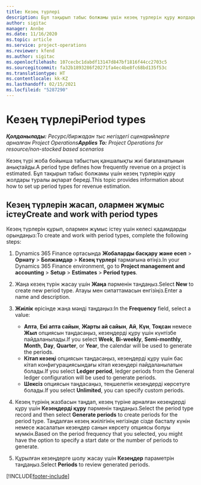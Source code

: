 ```yaml
---
title: Кезең түрлері
description: Бұл тақырып табыс болжамы үшін кезең түрлерін құру жолдары туралы ақпарат береді.
author: sigitac
manager: Annbe
ms.date: 11/16/2020
ms.topic: article
ms.service: project-operations
ms.reviewer: kfend
ms.author: sigitac
ms.openlocfilehash: 107cecbc1dabdf13147d847bf1816f44cc2703c5
ms.sourcegitcommit: fa32b1893286f20271fa4ec4be8fc68bd135f53c
ms.translationtype: HT
ms.contentlocale: kk-KZ
ms.lasthandoff: 02/15/2021
ms.locfileid: "5287290"
---
```

# <a name="period-types"></a><span data-ttu-id="21fc5-103">Кезең түрлері</span><span class="sxs-lookup"><span data-stu-id="21fc5-103">Period types</span></span>

<span data-ttu-id="21fc5-104">_**Қолданылады:** Ресурс/биржадан тыс негіздегі сценарийлерге арналған Project Operations_</span><span class="sxs-lookup"><span data-stu-id="21fc5-104">_**Applies To:** Project Operations for resource/non-stocked based scenarios_</span></span>

<span data-ttu-id="21fc5-105">Кезең түрі жоба бойынша табыстың қаншалықты жиі бағаланатынын анықтайды.</span><span class="sxs-lookup"><span data-stu-id="21fc5-105">A period type defines how frequently revenue on a project is estimated.</span></span> <span data-ttu-id="21fc5-106">Бұл тақырып табыс болжамы үшін кезең түрлерін құру жолдары туралы ақпарат береді.</span><span class="sxs-lookup"><span data-stu-id="21fc5-106">This topic provides information about how to set up period types for revenue estimation.</span></span> 

## <a name="create-and-work-with-period-types"></a><span data-ttu-id="21fc5-107">Кезең түрлерін жасап, олармен жұмыс істеу</span><span class="sxs-lookup"><span data-stu-id="21fc5-107">Create and work with period types</span></span>
<span data-ttu-id="21fc5-108">Кезең түрлерін құрып, олармен жұмыс істеу үшін келесі қадамдарды орындаңыз:</span><span class="sxs-lookup"><span data-stu-id="21fc5-108">To create and work with period types, complete the following steps:</span></span>

1. <span data-ttu-id="21fc5-109">Dynamics 365 Finance ортасында **Жобаларды басқару және есеп** > **Орнату** > **Болжамдар** > **Кезең түрлері** тармағына өтіңіз.</span><span class="sxs-lookup"><span data-stu-id="21fc5-109">In your Dynamics 365 Finance environment, go to **Project management and accounting** > **Setup** > **Estimates** > **Period types**.</span></span>
2. <span data-ttu-id="21fc5-110">Жаңа кезең түрін жасау үшін **Жаңа** пәрменін таңдаңыз.</span><span class="sxs-lookup"><span data-stu-id="21fc5-110">Select **New** to create new period type.</span></span> <span data-ttu-id="21fc5-111">Атауы мен сипаттамасын енгізіңіз.</span><span class="sxs-lookup"><span data-stu-id="21fc5-111">Enter a name and description.</span></span>
3. <span data-ttu-id="21fc5-112">**Жиілік** өрісінде жаңа мәнді таңдаңыз:</span><span class="sxs-lookup"><span data-stu-id="21fc5-112">In the **Frequency** field, select a value:</span></span>

    - <span data-ttu-id="21fc5-113">**Апта**, **Екі апта сайын**, **Жарты ай сайын**, **Ай**, **Күн**, **Тоқсан** немесе **Жыл** опциясын таңдасаңыз, кезеңдерді құру үшін күнтізбе пайдаланылады.</span><span class="sxs-lookup"><span data-stu-id="21fc5-113">If you select **Week**, **Bi-weekly**, **Semi-monthly**, **Month**, **Day**, **Quarter**, or **Year**, the calendar will be used to generate the periods.</span></span> 
    - <span data-ttu-id="21fc5-114">**Кітап кезеңі** опциясын таңдасаңыз, кезеңдерді құру үшін бас кітап конфигурациясындағы кітап кезеңдері пайдаланылатын болады.</span><span class="sxs-lookup"><span data-stu-id="21fc5-114">If you select **Ledger period**, ledger periods from the General ledger configuration will be used to generate periods.</span></span>
    - <span data-ttu-id="21fc5-115">**Шексіз** опциясын таңдасаңыз, теңшелетін кезеңдерді көрсетуге болады.</span><span class="sxs-lookup"><span data-stu-id="21fc5-115">If you select **Unlimited**, you can specify custom periods.</span></span>
4. <span data-ttu-id="21fc5-116">Кезең түрінің жазбасын таңдап, кезең түріне арналған кезеңдерді құру үшін **Кезеңдерді құру** пәрменін таңдаңыз.</span><span class="sxs-lookup"><span data-stu-id="21fc5-116">Select the period type record and then select **Generate periods** to create periods for the period type.</span></span> <span data-ttu-id="21fc5-117">Таңдалған кезең жиілігінің негізінде сізде басталу күнін немесе жасалатын кезеңдер санын көрсету опциясы болуы мүмкін.</span><span class="sxs-lookup"><span data-stu-id="21fc5-117">Based on the period frequency that you selected, you might have the option to specify a start date or the number of periods to generate.</span></span>
5. <span data-ttu-id="21fc5-118">Құрылған кезеңдерге шолу жасау үшін **Кезеңдер** параметрін таңдаңыз.</span><span class="sxs-lookup"><span data-stu-id="21fc5-118">Select **Periods** to review generated periods.</span></span>



[!INCLUDE[footer-include](../includes/footer-banner.md)]